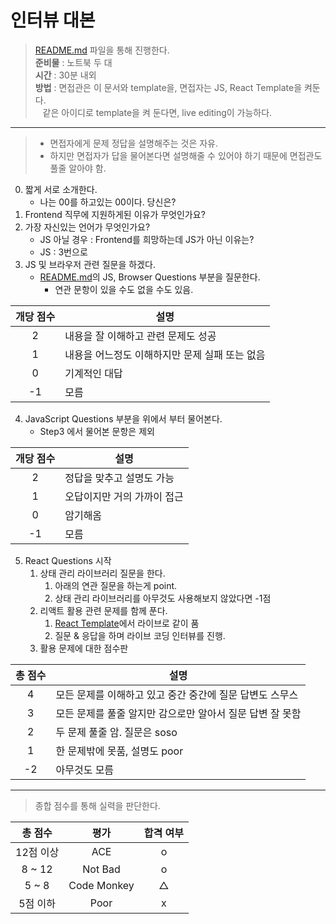 # 인터뷰 대본
> [README.md](../README.md) 파일을 통해 진행한다.<br/>
> <strong>준비물</strong> : 노트북 두 대<br/>
> <strong>시간</strong> : 30분 내외<br/>
> <strong>방법</strong> : 면접관은 이 문서와 template을, 면접자는 JS, React Template을 켜둔다.<br/>
> &nbsp;&nbsp;&nbsp;같은 아이디로 template을 켜 둔다면, live editing이 가능하다.

- - - -
> - 면접자에게 문제 정답을 설명해주는 것은 자유. <br/>
> - 하지만 면접자가 답을 물어본다면 설명해줄 수 있어야 하기 때문에 면접관도 풀줄 알아야 함.


0. 짧게 서로 소개한다.
   - 나는 00를 하고있는 00이다. 당신은?
1. Frontend 직무에 지원하게된 이유가 무엇인가요?
2. 가장 자신있는 언어가 무엇인가요?
   - JS 아닐 경우 : Frontend를 희망하는데 JS가 아닌 이유는?
   - JS : 3번으로
3. JS 및 브라우저 관련 질문을 하겠다.
   - [README.md](../README.md)의  JS, Browser Questions 부분을 질문한다.
     - 연관 문항이 있을 수도 없을 수도 있음.

| 개당 점수 | 설명           |
|:-----:|--------------|
|   2   | 내용을 잘 이해하고 관련 문제도 성공|
|   1   | 내용을 어느정도 이해하지만 문제 실패 또는 없음 |
|   0   | 기계적인 대답|
|  -1   | 모름          |

4. JavaScript Questions 부분을 위에서 부터 물어본다.
   - Step3 에서 물어본 문항은 제외

| 개당 점수 | 설명                         |
|:-----:|----------------------------|
|   2   | 정답을 맞추고 설명도 가능       |
|   1   | 오답이지만 거의 가까이 접근 |
|   0   | 암기해옴                    |
|  -1   | 모름                         |


5. React Questions 시작
   1. 상태 관리 라이브러리 질문을 한다.
      1. 아래의 연관 질문을 하는게 point.
      2. 상태 관리 라이브러리를 아무것도 사용해보지 않았다면 -1점
   2. 리액트 활용 관련 문제를 함께 푼다.
      1. [React Template](https://codesandbox.io/p/sandbox/wandering-rgb-x0x9kp?selection=%5B%7B%22endColumn%22%3A1%2C%22endLineNumber%22%3A7%2C%22startColumn%22%3A1%2C%22startLineNumber%22%3A7%7D%5D&file=%2Fsrc%2FApp.tsx)에서 라이브로 같이 품
      2. 질문 & 응답을 하며 라이브 코딩 인터뷰를 진행.
   3. 활용 문제에 대한 점수판
      
| 총 점수 | 설명                                |
|:----:|-----------------------------------|
|  4   | 모든 문제를 이해하고 있고 중간 중간에 질문 답변도 스무스  |
|  3   | 모든 문제를 풀줄 알지만 감으로만 알아서 질문 답변 잘 못함 |
|  2   | 두 문제 풀줄 암. 질문은 soso               |
|  1   | 한 문제밖에 못품, 설명도 poor               |
|  -2  | 아무것도 모름                           |

- - - -
> 종합 점수를 통해 실력을 판단한다.

|  총 점수  |     평가      | 합격 여부 |
|:------:|:-----------:|:-----:|
| 12점 이상 |     ACE     |   o   |
| 8 ~ 12 |   Not Bad   |   o   |
| 5 ~ 8  | Code Monkey |   △   |
| 5점 이하  |    Poor     |   x   |